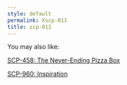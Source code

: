 ```yaml
---
style: default
permalink: Xscp-011
title: scp-011
---
```

You may also like:

[SCP-458: The Never-Ending Pizza Box](http://scp-wiki.net/scp-458)

[SCP-960: Inspiration](http://scp-wiki.net/scp-960)
